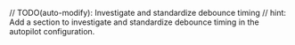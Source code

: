 // TODO(auto-modify): Investigate and standardize debounce timing
// hint: Add a section to investigate and standardize debounce timing in the autopilot configuration.
